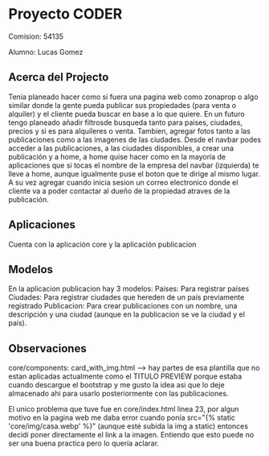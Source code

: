 # Proyecto CODER 

Comision: 54135

Alumno: Lucas Gomez

## Acerca del Projecto

Tenia planeado hacer como si fuera una pagina web como zonaprop o algo similar donde la gente pueda publicar sus 
propiedades (para venta o alquiler) y el cliente pueda buscar en base a lo que quiere. En un futuro tengo planeado 
añadir filtrosde busqueda tanto para paises, ciudades, precios y si es para alquileres o venta. Tambien, agregar 
fotos tanto a las publicaciones como a las imagenes de las ciudades. 
Desde el navbar podes acceder a las publicaciones, a las ciudades disponibles, a crear una publicación y a home,
a home quise hacer como en la mayoria de aplicaciones que si tocas el nombre de la empresa del navbar (izquierda)
te lleve a home, aunque igualmente puse el boton que te dirige al mismo lugar.
A su vez agregar cuando inicia sesion un correo electronico donde el cliente va a poder contactar al dueño de la
propiedad atraves de la publicación.

## Aplicaciones

Cuenta con la aplicación core y la aplicación publicacion

## Modelos

En la aplicacion publicacion hay 3 modelos:
Paises: Para registrar países
Ciudades: Para registrar ciudades que hereden de un país previamente registrado
Publicacion: Para crear publicaciones con un nombre, una descripción y una ciudad (aunque en la publicacion se ve
la ciudad y el pais).

## Observaciones

core/components: card_with_img.html --> hay partes de esa plantilla que no estan aplicadas actualmente como el 
TITULO PREVIEW porque estaba cuando descargue el bootstrap y me gusto la idea asi que lo deje almacenado ahi para
usarlo posteriormente con las publicaciones.

El unico problema que tuve fue en core/index.html linea 23, por algun motivo en la pagina web me daba error cuando
ponía src="{% static 'core/img/casa.webp' %}" (aunque esté subida la img a static) entonces decidi poner directamente 
el link a la imagen. Entiendo que esto puede no ser una buena practica pero lo quería aclarar.